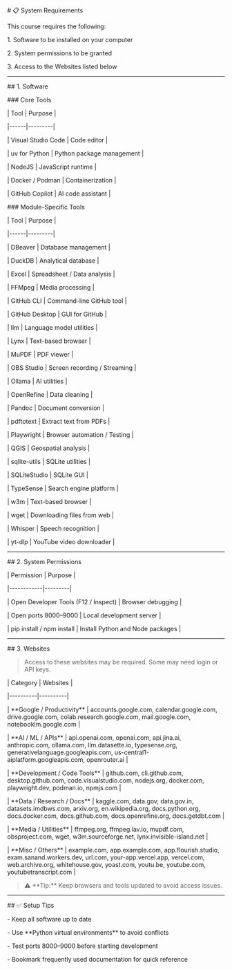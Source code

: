 \# 📋 System Requirements



This course requires the following:



1\. Software to be installed on your computer  

2\. System permissions to be granted  

3\. Access to the Websites listed below  



---



\## 1. Software



\### Core Tools



| Tool | Purpose |

|------|---------|

| Visual Studio Code | Code editor |

| uv for Python | Python package management |

| NodeJS | JavaScript runtime |

| Docker / Podman | Containerization |

| GitHub Copilot | AI code assistant |



\### Module-Specific Tools



| Tool | Purpose |

|------|---------|

| DBeaver | Database management |

| DuckDB | Analytical database |

| Excel | Spreadsheet / Data analysis |

| FFMpeg | Media processing |

| GitHub CLI | Command-line GitHub tool |

| GitHub Desktop | GUI for GitHub |

| llm | Language model utilities |

| Lynx | Text-based browser |

| MuPDF | PDF viewer |

| OBS Studio | Screen recording / Streaming |

| Ollama | AI utilities |

| OpenRefine | Data cleaning |

| Pandoc | Document conversion |

| pdftotext | Extract text from PDFs |

| Playwright | Browser automation / Testing |

| QGIS | Geospatial analysis |

| sqlite-utils | SQLite utilities |

| SQLiteStudio | SQLite GUI |

| TypeSense | Search engine platform |

| w3m | Text-based browser |

| wget | Downloading files from web |

| Whisper | Speech recognition |

| yt-dlp | YouTube video downloader |



---



\## 2. System Permissions



| Permission | Purpose |

|------------|---------|

| Open Developer Tools (F12 / Inspect) | Browser debugging |

| Open ports 8000–9000 | Local development server |

| pip install / npm install | Install Python and Node packages |



---



\## 3. Websites



> Access to these websites may be required. Some may need login or API keys.  



| Category | Websites |

|----------|----------|

| \*\*Google / Productivity\*\* | accounts.google.com, calendar.google.com, drive.google.com, colab.research.google.com, mail.google.com, notebooklm.google.com |

| \*\*AI / ML / APIs\*\* | api.openai.com, openai.com, api.jina.ai, anthropic.com, ollama.com, llm.datasette.io, typesense.org, generativelanguage.googleapis.com, us-central1-aiplatform.googleapis.com, openrouter.ai |

| \*\*Development / Code Tools\*\* | github.com, cli.github.com, desktop.github.com, code.visualstudio.com, nodejs.org, docker.com, playwright.dev, podman.io, npmjs.com |

| \*\*Data / Research / Docs\*\* | kaggle.com, data.gov, data.gov.in, datasets.imdbws.com, arxiv.org, en.wikipedia.org, docs.python.org, docs.docker.com, docs.github.com, docs.openrefine.org, docs.getdbt.com |

| \*\*Media / Utilities\*\* | ffmpeg.org, ffmpeg.lav.io, mupdf.com, obsproject.com, wget, w3m.sourceforge.net, lynx.invisible-island.net |

| \*\*Misc / Others\*\* | example.com, app.example.com, app.flourish.studio, exam.sanand.workers.dev, url.com, your-app.vercel.app, vercel.com, web.archive.org, whitehouse.gov, yoast.com, youtu.be, youtube.com, youtubetranscript.com |



> ⚠️ \*\*Tip:\*\* Keep browsers and tools updated to avoid access issues.



---



\## ✅ Setup Tips



\- Keep all software up to date  

\- Use \*\*Python virtual environments\*\* to avoid conflicts  

\- Test ports 8000–9000 before starting development  

\- Bookmark frequently used documentation for quick reference  






